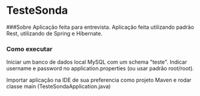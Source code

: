 # TesteSonda
###Sobre
Aplicação feita para entrevista.
Aplicação feita utilizando padrão Rest, utilizando de Spring e Hibernate.

### Como executar
Iniciar um banco de dados local MySQL com um schema "teste".
Indicar username e password no application.properties (ou usar padrão root/root).

Importar aplicação na IDE de sua preferencia como projeto Maven e rodar classe main (TesteSondaApplication.java)
